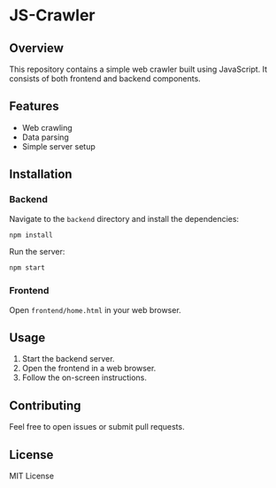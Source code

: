 # JS-Crawler

## Overview

This repository contains a simple web crawler built using JavaScript. It consists of both frontend and backend components.

## Features

- Web crawling
- Data parsing
- Simple server setup

## Installation

### Backend

Navigate to the `backend` directory and install the dependencies:

```bash
npm install
```

Run the server:

```bash
npm start
```

### Frontend

Open `frontend/home.html` in your web browser.

## Usage

1. Start the backend server.
2. Open the frontend in a web browser.
3. Follow the on-screen instructions.

## Contributing

Feel free to open issues or submit pull requests.

## License

MIT License
